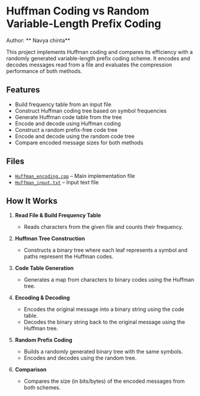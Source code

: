 # Huffman Coding vs Random Variable-Length Prefix Coding

Author: ** Navya chinta**

This project implements Huffman coding and compares its efficiency with a randomly generated variable-length prefix coding scheme. It encodes and decodes messages read from a file and evaluates the compression performance of both methods.

## Features

- Build frequency table from an input file
- Construct Huffman coding tree based on symbol frequencies
- Generate Huffman code table from the tree
- Encode and decode using Huffman coding
- Construct a random prefix-free code tree
- Encode and decode using the random code tree
- Compare encoded message sizes for both methods

## Files

- [`Huffman_encoding.cpp`](https://github.com/Navyachinta/Huffman-Encoding-/blob/main/Huffman_encoding.cpp) – Main implementation file
- [`Huffman_input.txt`](https://github.com/Navyachinta/Huffman-Encoding-/blob/main/Huffman_input.txt) – Input text file

## How It Works

1. **Read File & Build Frequency Table**
   - Reads characters from the given file and counts their frequency.

2. **Huffman Tree Construction**
   - Constructs a binary tree where each leaf represents a symbol and paths represent the Huffman codes.

3. **Code Table Generation**
   - Generates a map from characters to binary codes using the Huffman tree.

4. **Encoding & Decoding**
   - Encodes the original message into a binary string using the code table.
   - Decodes the binary string back to the original message using the Huffman tree.

5. **Random Prefix Coding**
   - Builds a randomly generated binary tree with the same symbols.
   - Encodes and decodes using the random tree.

6. **Comparison**
   - Compares the size (in bits/bytes) of the encoded messages from both schemes.
